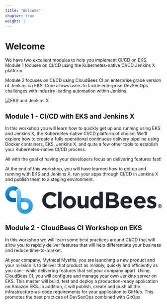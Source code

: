 ```yaml
---
title: "Welcome"
chapter: true
weight: 1
---
```


# Welcome

We have two excellent modules to help you implement CI/CD on EKS.  Module 1 focuses on CI/CD using the Kubernetes-native CI/CD Jenkins X platform.  

Module 2 focuses on CI/CD using CloudBees CI an enterprise grade version of Jenkins on EKS.  Core allows users to tackle enterprise DevSecOps challenges with industry leading automation within Jenkins.

![EKS and Jenkins X](images/banner.png)

## Module 1 - CI/CD with EKS and Jenkins X

In this workshop you will learn how to quickly get up and running using EKS and Jenkins X, the Kubernetes-native CI/CD platform of choice. We'll explore how to create a fully operational continuous delivery pipeline using Docker containers, EKS, Jenkins X, and quite a few other tools to establish your Kubernetes-native CI/CD process.

All with the goal of having your developers focus on delivering features fast!

At the end of this workshop, you will have learned how to get up and running with EKS and Jenkins X, run your apps through CI/CD in Jenkins X and publish them to a staging environment.

![CloudBees CI and EKS](images/CloudBees-Logo-Horizontal-Full-Color-No-Tag.png)
## Module 2 - CloudBees CI Workshop on EKS

In this workshop we will learn some best practices around CI/CD that will allow you to rapidly deliver features that will help differentiate your business and reduce time-to-market. 

At your company, Mythical Mysfits, you are launching a new product and your mission is to deliver that product as reliably, quickly and efficiently as you can—while delivering features that set your company apart. Using CloudBees CI, you will configure and manage your own Jenkins server on EKS. This master will build, test and deploy a production-ready application on Amazon EKS. In addition, it will publish, create and push all the infrastructure-as-code requirements for your application to GitHub. This promotes the best practices of DevSecOps combined with GitOps.